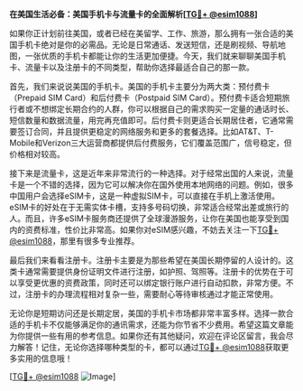 **在美国生活必备：美国手机卡与流量卡的全面解析[[TG💪+ @esim1088](https://t.me/s/esim1088)]**

如果你正计划前往美国，或者已经在美留学、工作、旅游，那么拥有一张合适的美国手机卡绝对是你的必需品。无论是日常通话、发送短信，还是刷视频、导航地图，一张优质的手机卡都能让你的生活更加便捷。今天，我们就来聊聊美国手机卡、流量卡以及注册卡的不同类型，帮助你选择最适合自己的那一款。

首先，我们来说说美国的手机卡。美国的手机卡主要分为两大类：预付费卡（Prepaid SIM Card）和后付费卡（Postpaid SIM Card）。预付费卡适合短期旅行者或不想绑定长期合约的人群，你可以根据自己的需求购买一定量的通话时长、短信数量和数据流量，用完再充值即可。后付费卡则更适合长期居住者，它通常需要签订合同，并且提供更稳定的网络服务和更多的套餐选择。比如AT&T、T-Mobile和Verizon三大运营商都提供后付费服务，它们覆盖范围广，信号稳定，但价格相对较高。

接下来是流量卡，这是近年来非常流行的一种选择。对于经常出国的人来说，流量卡是一个不错的选择，因为它可以解决你在国外使用本地网络的问题。例如，很多中国用户会选择eSIM卡，这是一种虚拟SIM卡，可以直接在手机上激活使用。eSIM卡的好处在于无需实体卡槽，支持多号码切换，非常适合经常出差或旅行的人。而且，许多eSIM卡服务商还提供了全球漫游服务，让你在美国也能享受到国内的资费标准，性价比非常高。如果你对eSIM感兴趣，不妨去关注一下[TG💪+ @esim1088](https://t.me/s/esim1088)，那里有很多专业推荐。

最后我们来看看注册卡。注册卡主要是为那些希望在美国长期停留的人设计的。这类卡通常需要提供身份证明文件进行注册，如护照、驾照等。注册卡的优势在于可以享受更优惠的资费政策，同时还可以绑定银行账户进行自动扣款，非常方便。不过，注册卡的办理流程相对复杂一些，需要耐心等待审核通过才能正常使用。

无论你是短期访问还是长期定居，美国的手机卡市场都非常丰富多样。选择一款合适的手机卡不仅能够满足你的通讯需求，还能为你节省不少费用。希望这篇文章能为你提供一些有用的参考信息。如果你还有其他疑问，欢迎在评论区留言，我会尽力解答！记住，无论你选择哪种类型的卡，都可以通过[TG💪+ @esim1088](https://t.me/s/esim1088)获取更多实用的信息哦！

[[TG💪+ @esim1088](https://t.me/s/esim1088) ![Image](https://i.postimg.cc/4NQfJmqS/Snipaste-2025-05-13-00-14-12.png)]